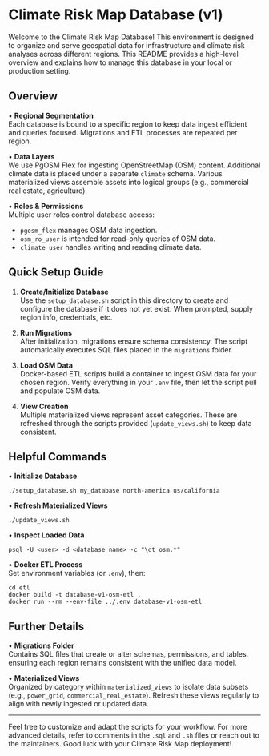 # Climate Risk Map Database (v1)

Welcome to the Climate Risk Map Database! This environment is designed to organize and serve geospatial data for infrastructure and climate risk analyses across different regions. This README provides a high-level overview and explains how to manage this database in your local or production setting.

## Overview

• **Regional Segmentation**  
  Each database is bound to a specific region to keep data ingest efficient and queries focused. Migrations and ETL processes are repeated per region.

• **Data Layers**  
  We use PgOSM Flex for ingesting OpenStreetMap (OSM) content. Additional climate data is placed under a separate `climate` schema. Various materialized views assemble assets into logical groups (e.g., commercial real estate, agriculture).

• **Roles & Permissions**  
  Multiple user roles control database access:  
  - `pgosm_flex` manages OSM data ingestion.  
  - `osm_ro_user` is intended for read-only queries of OSM data.  
  - `climate_user` handles writing and reading climate data.

## Quick Setup Guide

1. **Create/Initialize Database**  
   Use the `setup_database.sh` script in this directory to create and configure the database if it does not yet exist. When prompted, supply region info, credentials, etc.

2. **Run Migrations**  
   After initialization, migrations ensure schema consistency. The script automatically executes SQL files placed in the `migrations` folder.

3. **Load OSM Data**  
   Docker-based ETL scripts build a container to ingest OSM data for your chosen region. Verify everything in your `.env` file, then let the script pull and populate OSM data.

4. **View Creation**  
   Multiple materialized views represent asset categories. These are refreshed through the scripts provided (`update_views.sh`) to keep data consistent.

## Helpful Commands

• **Initialize Database**  
  ```
  ./setup_database.sh my_database north-america us/california
  ```

• **Refresh Materialized Views**  
  ```
  ./update_views.sh
  ```

• **Inspect Loaded Data**  
  ```
  psql -U <user> -d <database_name> -c "\dt osm.*"
  ```

• **Docker ETL Process**  
  Set environment variables (or `.env`), then:
  ```
  cd etl
  docker build -t database-v1-osm-etl .
  docker run --rm --env-file ../.env database-v1-osm-etl
  ```

## Further Details

• **Migrations Folder**  
  Contains SQL files that create or alter schemas, permissions, and tables, ensuring each region remains consistent with the unified data model.

• **Materialized Views**  
  Organized by category within `materialized_views` to isolate data subsets (e.g., `power_grid`, `commercial_real_estate`). Refresh these views regularly to align with newly ingested or updated data.

---

Feel free to customize and adapt the scripts for your workflow. For more advanced details, refer to comments in the `.sql` and `.sh` files or reach out to the maintainers. Good luck with your Climate Risk Map deployment!